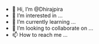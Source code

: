 - 👋 Hi, I’m @Dhirajpira
- 👀 I’m interested in ...
- 🌱 I’m currently learning ...
- 💞️ I’m looking to collaborate on ...
- 📫 How to reach me ...

<!---
Dhirajpira/Dhirajpira is a ✨ special ✨ repository because its `README.md` (this file) appears on your GitHub profile.
You can click the Preview link to take a look at your changes.
--->
